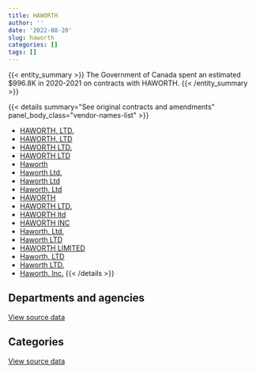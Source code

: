 ```yaml
---
title: HAWORTH
author: ''
date: '2022-08-20'
slug: haworth
categories: []
tags: []
---
```


<script src="/rmarkdown-libs/htmlwidgets/htmlwidgets.js"></script>
<link href="/rmarkdown-libs/datatables-css/datatables-crosstalk.css" rel="stylesheet" />
<script src="/rmarkdown-libs/datatables-binding/datatables.js"></script>
<script src="/rmarkdown-libs/jquery/jquery-3.6.0.min.js"></script>
<link href="/rmarkdown-libs/dt-core-bootstrap/css/dataTables.bootstrap.min.css" rel="stylesheet" />
<link href="/rmarkdown-libs/dt-core-bootstrap/css/dataTables.bootstrap.extra.css" rel="stylesheet" />
<script src="/rmarkdown-libs/dt-core-bootstrap/js/jquery.dataTables.min.js"></script>
<script src="/rmarkdown-libs/dt-core-bootstrap/js/dataTables.bootstrap.min.js"></script>
<link href="/rmarkdown-libs/crosstalk/css/crosstalk.min.css" rel="stylesheet" />
<script src="/rmarkdown-libs/crosstalk/js/crosstalk.min.js"></script>
<script src="/rmarkdown-libs/htmlwidgets/htmlwidgets.js"></script>
<link href="/rmarkdown-libs/datatables-css/datatables-crosstalk.css" rel="stylesheet" />
<script src="/rmarkdown-libs/datatables-binding/datatables.js"></script>
<script src="/rmarkdown-libs/jquery/jquery-3.6.0.min.js"></script>
<link href="/rmarkdown-libs/dt-core-bootstrap/css/dataTables.bootstrap.min.css" rel="stylesheet" />
<link href="/rmarkdown-libs/dt-core-bootstrap/css/dataTables.bootstrap.extra.css" rel="stylesheet" />
<script src="/rmarkdown-libs/dt-core-bootstrap/js/jquery.dataTables.min.js"></script>
<script src="/rmarkdown-libs/dt-core-bootstrap/js/dataTables.bootstrap.min.js"></script>
<link href="/rmarkdown-libs/crosstalk/css/crosstalk.min.css" rel="stylesheet" />
<script src="/rmarkdown-libs/crosstalk/js/crosstalk.min.js"></script>

{{< entity_summary >}}
The Government of Canada spent an estimated \$996.8K in 2020-2021 on contracts with HAWORTH.
{{< /entity_summary >}}

{{< details summary="See original contracts and amendments" panel_body_class="vendor-names-list" >}}
- [HAWORTH, LTD.](https://search.open.canada.ca/en/ct/?sort=contract_value_f%20desc&page=1&search_text=%22HAWORTH%2c%20LTD.%22)
- [HAWORTH, LTD](https://search.open.canada.ca/en/ct/?sort=contract_value_f%20desc&page=1&search_text=%22HAWORTH%2c%20LTD%22)
- [HAWORTH LTD.](https://search.open.canada.ca/en/ct/?sort=contract_value_f%20desc&page=1&search_text=%22HAWORTH%20LTD.%22)
- [HAWORTH LTD](https://search.open.canada.ca/en/ct/?sort=contract_value_f%20desc&page=1&search_text=%22HAWORTH%20LTD%22)
- [Haworth](https://search.open.canada.ca/en/ct/?sort=contract_value_f%20desc&page=1&search_text=%22Haworth%22)
- [Haworth Ltd.](https://search.open.canada.ca/en/ct/?sort=contract_value_f%20desc&page=1&search_text=%22Haworth%20Ltd.%22)
- [Haworth Ltd](https://search.open.canada.ca/en/ct/?sort=contract_value_f%20desc&page=1&search_text=%22Haworth%20Ltd%22)
- [Haworth, Ltd](https://search.open.canada.ca/en/ct/?sort=contract_value_f%20desc&page=1&search_text=%22Haworth%2c%20Ltd%22)
- [HAWORTH](https://search.open.canada.ca/en/ct/?sort=contract_value_f%20desc&page=1&search_text=%22HAWORTH%22)
- [HAWORTH LTD.](https://search.open.canada.ca/en/ct/?sort=contract_value_f%20desc&page=1&search_text=%22HAWORTH%20%20LTD.%22)
- [HAWORTH ltd](https://search.open.canada.ca/en/ct/?sort=contract_value_f%20desc&page=1&search_text=%22HAWORTH%20ltd%22)
- [HAWORTH INC](https://search.open.canada.ca/en/ct/?sort=contract_value_f%20desc&page=1&search_text=%22HAWORTH%20INC%22)
- [Haworth, Ltd.](https://search.open.canada.ca/en/ct/?sort=contract_value_f%20desc&page=1&search_text=%22Haworth%2c%20Ltd.%22)
- [Haworth LTD](https://search.open.canada.ca/en/ct/?sort=contract_value_f%20desc&page=1&search_text=%22Haworth%20LTD%22)
- [HAWORTH LIMITED](https://search.open.canada.ca/en/ct/?sort=contract_value_f%20desc&page=1&search_text=%22HAWORTH%20LIMITED%22)
- [Haworth, LTD](https://search.open.canada.ca/en/ct/?sort=contract_value_f%20desc&page=1&search_text=%22Haworth%2c%20LTD%22)
- [Haworth LTD.](https://search.open.canada.ca/en/ct/?sort=contract_value_f%20desc&page=1&search_text=%22Haworth%20LTD.%22)
- [Haworth, Inc.](https://search.open.canada.ca/en/ct/?sort=contract_value_f%20desc&page=1&search_text=%22Haworth%2c%20Inc.%22)
{{< /details >}}

## Departments and agencies

<div id="htmlwidget-1" style="width:100%;height:auto;" class="datatables html-widget"></div>
<script type="application/json" data-for="htmlwidget-1">{"x":{"style":"bootstrap","filter":"none","vertical":false,"data":[["<a href=\"/departments/aafc-aac/\">Agriculture and Agri-Food Canada<\/a>","<a href=\"/departments/acoa-apeca/\">Atlantic Canada Opportunities Agency<\/a>","<a href=\"/departments/cbsa-asfc/\">Canada Border Services Agency<\/a>","<a href=\"/departments/cfia-acia/\">Canadian Food Inspection Agency<\/a>","<a href=\"/departments/cic/\">Immigration, Refugees and Citizenship Canada<\/a>","<a href=\"/departments/cnsc-ccsn/\">Canadian Nuclear Safety Commission<\/a>","<a href=\"/departments/cra-arc/\">Canada Revenue Agency<\/a>","<a href=\"/departments/dfatd-maecd/\">Global Affairs Canada<\/a>","<a href=\"/departments/dfo-mpo/\">Fisheries and Oceans Canada<\/a>","<a href=\"/departments/dnd-mdn/\">National Defence<\/a>","<a href=\"/departments/ec/\">Environment and Climate Change Canada<\/a>","<a href=\"/departments/esdc-edsc/\">Employment and Social Development Canada<\/a>","<a href=\"/departments/fcac-acfc/\">Financial Consumer Agency of Canada<\/a>","<a href=\"/departments/hc-sc/\">Health Canada<\/a>","<a href=\"/departments/ic/\">Innovation, Science and Economic Development Canada<\/a>","<a href=\"/departments/lac-bac/\">Library and Archives Canada<\/a>","<a href=\"/departments/nrc-cnrc/\">National Research Council Canada<\/a>","<a href=\"/departments/nrcan-rncan/\">Natural Resources Canada<\/a>","<a href=\"/departments/osfi-bsif/\">Office of the Superintendent of Financial Institutions Canada<\/a>","<a href=\"/departments/pbc-clcc/\">Parole Board of Canada<\/a>","<a href=\"/departments/pc/\">Parks Canada<\/a>","<a href=\"/departments/pch/\">Canadian Heritage<\/a>","<a href=\"/departments/pwgsc-tpsgc/\">Public Services and Procurement Canada<\/a>","<a href=\"/departments/rcmp-grc/\">Royal Canadian Mounted Police<\/a>","<a href=\"/departments/ssc-spc/\">Shared Services Canada<\/a>","<a href=\"/departments/statcan/\">Statistics Canada<\/a>","<a href=\"/departments/tc/\">Transport Canada<\/a>","<a href=\"/departments/vac-acc/\">Veterans Affairs Canada<\/a>","<a href=\"/departments/wd-deo/\">Western Economic Diversification Canada<\/a>"],[null,null,27037.96,16159.59,310004.31,21984.15,101520.02,68514.1,197129.06,53175.87,45856.95,236491.93,21517.47,53154.94,24594.45,14981.25,2540.56,16395.4,38437.27,null,24849.56,null,2344533.48,200754.69,null,18316.62,null,null,null],[null,null,null,null,null,null,52510.35,22780.8,21824.82,155632.66,null,33796.37,null,79299.95,null,null,12702.8,null,49968.06,19604.32,null,18577.82,2442814.63,302999.24,null,null,27847.97,null,12270.44],[10016,33805.21,null,56277.36,6979.08,null,null,70761.66,176527.82,75004.49,null,186641.81,null,18782.23,30980.7,null,1680.44,17864,122262.99,null,null,112100.63,1756606.36,106187.55,24998.93,null,54008.56,19051,null],[null,null,null,null,30161.03,null,null,null,null,47900.44,null,12228.22,null,null,8121.15,null,17115.59,null,null,null,null,null,814118.99,42454.09,null,null,24747,null,null]],"container":"<table class=\"table table-striped table-hover row-border order-column display\">\n  <thead>\n    <tr>\n      <th>Department<\/th>\n      <th>2017-2018<\/th>\n      <th>2018-2019<\/th>\n      <th>2019-2020<\/th>\n      <th>2020-2021<\/th>\n    <\/tr>\n  <\/thead>\n<\/table>","options":{"order":[[4,"desc"]],"pageLength":10,"autoWidth":true,"columnDefs":[{"targets":1,"render":"function(data, type, row, meta) {\n    return type !== 'display' ? data : DTWidget.formatCurrency(data, \"$\", 2, 3, \",\", \".\", true, null);\n  }"},{"targets":2,"render":"function(data, type, row, meta) {\n    return type !== 'display' ? data : DTWidget.formatCurrency(data, \"$\", 2, 3, \",\", \".\", true, null);\n  }"},{"targets":3,"render":"function(data, type, row, meta) {\n    return type !== 'display' ? data : DTWidget.formatCurrency(data, \"$\", 2, 3, \",\", \".\", true, null);\n  }"},{"targets":4,"render":"function(data, type, row, meta) {\n    return type !== 'display' ? data : DTWidget.formatCurrency(data, \"$\", 2, 3, \",\", \".\", true, null);\n  }"},{"width":"16%","targets":[1,2,3,4]},{"className":"dt-right","targets":[1,2,3,4]}],"orderClasses":false}},"evals":["options.columnDefs.0.render","options.columnDefs.1.render","options.columnDefs.2.render","options.columnDefs.3.render"],"jsHooks":[]}</script>
<p class="text-right">
<a href="https://github.com/GoC-Spending/contracts-data/tree/main/data/out/vendors/haworth/summary_by_fiscal_year_by_department.csv" class="source-data-link btn btn-link">View source data</a>
</p>

## Categories

<div id="htmlwidget-2" style="width:100%;height:auto;" class="datatables html-widget"></div>
<script type="application/json" data-for="htmlwidget-2">{"x":{"style":"bootstrap","filter":"none","vertical":false,"data":[["<a href=\"/categories/1_facilities_and_construction/\">Facilities and construction<\/a>","<a href=\"/categories/10_office_management/\">Office management<\/a>","<a href=\"/categories/3_information_technology/\">Information technology<\/a>","<a href=\"/categories/6_industrial_products_and_services/\">Industrial products and services<\/a>"],[347854.13,3490095.5,null,null],[12702.8,3145041.04,31930.15,62956.25],[342493.48,2538043.33,null,null],[null,977767.6,null,19078.92]],"container":"<table class=\"table table-striped table-hover row-border order-column display\">\n  <thead>\n    <tr>\n      <th>Category<\/th>\n      <th>2017-2018<\/th>\n      <th>2018-2019<\/th>\n      <th>2019-2020<\/th>\n      <th>2020-2021<\/th>\n    <\/tr>\n  <\/thead>\n<\/table>","options":{"order":[[4,"desc"]],"dom":"t","pageLength":30,"autoWidth":true,"columnDefs":[{"targets":1,"render":"function(data, type, row, meta) {\n    return type !== 'display' ? data : DTWidget.formatCurrency(data, \"$\", 2, 3, \",\", \".\", true, null);\n  }"},{"targets":2,"render":"function(data, type, row, meta) {\n    return type !== 'display' ? data : DTWidget.formatCurrency(data, \"$\", 2, 3, \",\", \".\", true, null);\n  }"},{"targets":3,"render":"function(data, type, row, meta) {\n    return type !== 'display' ? data : DTWidget.formatCurrency(data, \"$\", 2, 3, \",\", \".\", true, null);\n  }"},{"targets":4,"render":"function(data, type, row, meta) {\n    return type !== 'display' ? data : DTWidget.formatCurrency(data, \"$\", 2, 3, \",\", \".\", true, null);\n  }"},{"width":"16%","targets":[1,2,3,4]},{"className":"dt-right","targets":[1,2,3,4]}],"orderClasses":false,"lengthMenu":[10,25,30,50,100]}},"evals":["options.columnDefs.0.render","options.columnDefs.1.render","options.columnDefs.2.render","options.columnDefs.3.render"],"jsHooks":[]}</script>
<p class="text-right">
<a href="https://github.com/GoC-Spending/contracts-data/tree/main/data/out/vendors/haworth/summary_by_fiscal_year_by_category.csv" class="source-data-link btn btn-link">View source data</a>
</p>
